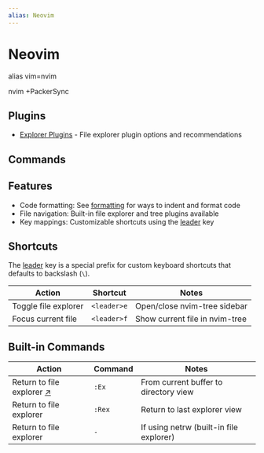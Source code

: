 ```yaml
---
alias: Neovim
---
```

# Neovim




alias vim=nvim

nvim +PackerSync

## Plugins

- [Explorer Plugins](explorer-plugins.md) - File explorer plugin options and recommendations

## Commands

## Features

- Code formatting: See [formatting](formatting.md) for ways to indent and format code
- File navigation: Built-in file explorer and tree plugins available
- Key mappings: Customizable shortcuts using the [leader](leader.md) key

## Shortcuts

The [leader](leader.md) key is a special prefix for custom keyboard shortcuts that defaults to backslash (`\`).

| Action               | Shortcut    | Notes                          |
| -------------------- | ----------- | ------------------------------ |
| Toggle file explorer | `<leader>e` | Open/close nvim-tree sidebar   |
| Focus current file   | `<leader>f` | Show current file in nvim-tree |

## Built-in Commands

| Action | Command | Notes |
|--------|---------|-------|
| Return to file explorer [↗](questions/return-to-file-explorer.md) | `:Ex` | From current buffer to directory view |
| Return to file explorer | `:Rex` | Return to last explorer view |
| Return to file explorer | `-` | If using netrw (built-in file explorer) |
